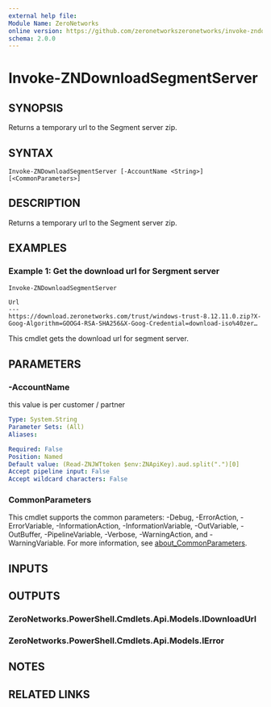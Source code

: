 ```yaml
---
external help file:
Module Name: ZeroNetworks
online version: https://github.com/zeronetworkszeronetworks/invoke-zndownloadsegmentserver
schema: 2.0.0
---
```


# Invoke-ZNDownloadSegmentServer

## SYNOPSIS
Returns a temporary url to the Segment server zip.

## SYNTAX

```
Invoke-ZNDownloadSegmentServer [-AccountName <String>] [<CommonParameters>]
```

## DESCRIPTION
Returns a temporary url to the Segment server zip.

## EXAMPLES

### Example 1: Get the download url for Sergment server
```powershell
Invoke-ZNDownloadSegmentServer
```

```output
Url
---
https://download.zeronetworks.com/trust/windows-trust-8.12.11.0.zip?X-Goog-Algorithm=GOOG4-RSA-SHA256&X-Goog-Credential=download-iso%40zer…
```

This cmdlet gets the download url for segment server.

## PARAMETERS

### -AccountName
this value is per customer / partner

```yaml
Type: System.String
Parameter Sets: (All)
Aliases:

Required: False
Position: Named
Default value: (Read-ZNJWTtoken $env:ZNApiKey).aud.split(".")[0]
Accept pipeline input: False
Accept wildcard characters: False
```

### CommonParameters
This cmdlet supports the common parameters: -Debug, -ErrorAction, -ErrorVariable, -InformationAction, -InformationVariable, -OutVariable, -OutBuffer, -PipelineVariable, -Verbose, -WarningAction, and -WarningVariable. For more information, see [about_CommonParameters](http://go.microsoft.com/fwlink/?LinkID=113216).

## INPUTS

## OUTPUTS

### ZeroNetworks.PowerShell.Cmdlets.Api.Models.IDownloadUrl

### ZeroNetworks.PowerShell.Cmdlets.Api.Models.IError

## NOTES

## RELATED LINKS

